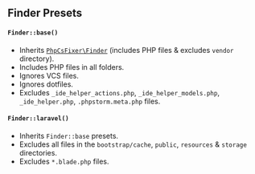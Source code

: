 ## Finder Presets

#### **`Finder::base()`**
- Inherits [`PhpCsFixer\Finder`](https://github.com/FriendsOfPHP/PHP-CS-Fixer/blob/master/src/Finder.php) (includes PHP files & excludes `vendor` directory).
- Includes PHP files in all folders.
- Ignores VCS files.
- Ignores dotfiles.
- Excludes `_ide_helper_actions.php`, `_ide_helper_models.php`, `_ide_helper.php`, `.phpstorm.meta.php` files.

#### **`Finder::laravel()`**
- Inherits `Finder::base` presets.
- Excludes all files in the `bootstrap/cache`, `public`, `resources` & `storage` directories.
- Excludes `*.blade.php` files.

